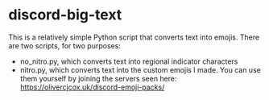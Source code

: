 # discord-big-text
This is a relatively simple Python script that converts text into emojis. There are two scripts, for two purposes:

- no_nitro.py, which converts text into regional indicator characters
- nitro.py, which converts text into the custom emojis I made. You can use them yourself by joining the servers seen here: https://olivercjcox.uk/discord-emoji-packs/